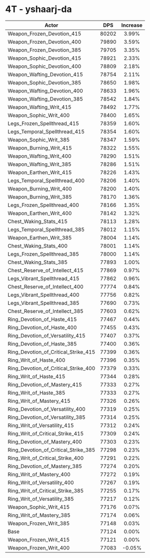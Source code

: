 # 4T - yshaarj-da
| Actor | DPS | Increase |
|---|:---:|:---:|
|Weapon_Frozen_Devotion_415|80202|3.99%|
|Weapon_Frozen_Devotion_400|79890|3.59%|
|Weapon_Frozen_Devotion_385|79705|3.35%|
|Weapon_Sophic_Devotion_415|78921|2.33%|
|Weapon_Sophic_Devotion_400|78809|2.18%|
|Weapon_Wafting_Devotion_415|78754|2.11%|
|Weapon_Sophic_Devotion_385|78650|1.98%|
|Weapon_Wafting_Devotion_400|78633|1.96%|
|Weapon_Wafting_Devotion_385|78542|1.84%|
|Weapon_Wafting_Writ_415|78492|1.77%|
|Weapon_Sophic_Writ_400|78400|1.65%|
|Legs_Frozen_Spellthread_415|78359|1.60%|
|Legs_Temporal_Spellthread_415|78354|1.60%|
|Weapon_Sophic_Writ_385|78347|1.59%|
|Weapon_Burning_Writ_415|78322|1.55%|
|Weapon_Wafting_Writ_400|78290|1.51%|
|Weapon_Wafting_Writ_385|78286|1.51%|
|Weapon_Earthen_Writ_415|78226|1.43%|
|Legs_Temporal_Spellthread_400|78206|1.40%|
|Weapon_Burning_Writ_400|78200|1.40%|
|Weapon_Burning_Writ_385|78170|1.36%|
|Legs_Frozen_Spellthread_400|78166|1.35%|
|Weapon_Earthen_Writ_400|78142|1.32%|
|Chest_Waking_Stats_415|78113|1.28%|
|Legs_Temporal_Spellthread_385|78012|1.15%|
|Weapon_Earthen_Writ_385|78004|1.14%|
|Chest_Waking_Stats_400|78001|1.14%|
|Legs_Frozen_Spellthread_385|78000|1.14%|
|Chest_Waking_Stats_385|77893|1.00%|
|Chest_Reserve_of_Intellect_415|77869|0.97%|
|Legs_Vibrant_Spellthread_415|77862|0.96%|
|Chest_Reserve_of_Intellect_400|77774|0.84%|
|Legs_Vibrant_Spellthread_400|77756|0.82%|
|Legs_Vibrant_Spellthread_385|77690|0.73%|
|Chest_Reserve_of_Intellect_385|77603|0.62%|
|Ring_Devotion_of_Haste_415|77467|0.44%|
|Ring_Devotion_of_Haste_400|77455|0.43%|
|Ring_Devotion_of_Versatility_415|77407|0.37%|
|Ring_Devotion_of_Haste_385|77400|0.36%|
|Ring_Devotion_of_Critical_Strike_415|77399|0.36%|
|Ring_Writ_of_Haste_400|77396|0.35%|
|Ring_Devotion_of_Critical_Strike_400|77379|0.33%|
|Ring_Writ_of_Haste_415|77344|0.28%|
|Ring_Devotion_of_Mastery_415|77333|0.27%|
|Ring_Writ_of_Haste_385|77333|0.27%|
|Ring_Writ_of_Mastery_415|77326|0.26%|
|Ring_Devotion_of_Versatility_400|77319|0.25%|
|Ring_Devotion_of_Versatility_385|77314|0.25%|
|Ring_Writ_of_Versatility_415|77312|0.24%|
|Ring_Writ_of_Critical_Strike_415|77309|0.24%|
|Ring_Devotion_of_Mastery_400|77303|0.23%|
|Ring_Devotion_of_Critical_Strike_385|77298|0.23%|
|Ring_Writ_of_Critical_Strike_400|77291|0.22%|
|Ring_Devotion_of_Mastery_385|77274|0.20%|
|Ring_Writ_of_Mastery_400|77272|0.19%|
|Ring_Writ_of_Versatility_400|77267|0.19%|
|Ring_Writ_of_Critical_Strike_385|77255|0.17%|
|Ring_Writ_of_Versatility_385|77217|0.12%|
|Weapon_Sophic_Writ_415|77176|0.07%|
|Ring_Writ_of_Mastery_385|77174|0.06%|
|Weapon_Frozen_Writ_385|77148|0.03%|
|Base|77124|0.00%|
|Weapon_Frozen_Writ_415|77121|0.00%|
|Weapon_Frozen_Writ_400|77083|-0.05%|
